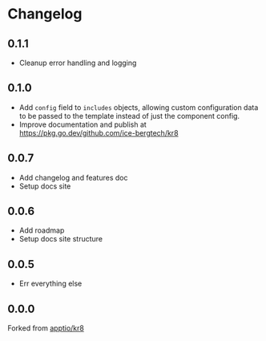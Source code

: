 # Changelog

## 0.1.1

* Cleanup error handling and logging

## 0.1.0

* Add `config` field to `includes` objects, allowing custom configuration data to be passed to the template instead of just the component config.
* Improve documentation and publish at https://pkg.go.dev/github.com/ice-bergtech/kr8

## 0.0.7

* Add changelog and features doc
* Setup docs site

## 0.0.6

* Add roadmap
* Setup docs site structure

## 0.0.5

* Err everything else

## 0.0.0

Forked from [apptio/kr8](https://github.com/apptio/kr8)
